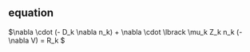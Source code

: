 ## equation
$\nabla \cdot (- D_k \nabla n_k) + \nabla \cdot \lbrack \mu_k Z_k n_k (-\nabla V) = R_k $